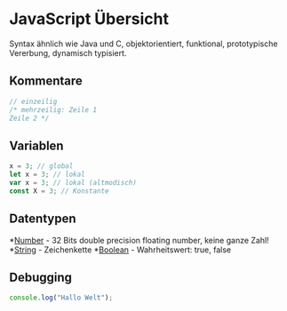 # JavaScript Übersicht 

Syntax ähnlich wie Java und C, objektorientiert, funktional, prototypische Vererbung, dynamisch typisiert.

## Kommentare
```javascript
// einzeilig
/* mehrzeilig: Zeile 1
Zeile 2 */
```

## Variablen
```javascript
x = 3; // global
let x = 3; // lokal
var x = 3; // lokal (altmodisch)
const X = 3; // Konstante
```

## Datentypen

*[Number](https://developer.mozilla.org/en-US/docs/Web/JavaScript/Reference/Global_Objects/Number) - 32 Bits double precision floating number, keine ganze Zahl!
*[String](https://developer.mozilla.org/en-US/docs/Web/JavaScript/Reference/Global_Objects/String) - Zeichenkette
*[Boolean](https://developer.mozilla.org/en-US/docs/Web/JavaScript/Reference/Global_Objects/Boolean) - Wahrheitswert: true, false


## Debugging
```js
console.log("Hallo Welt");
```

